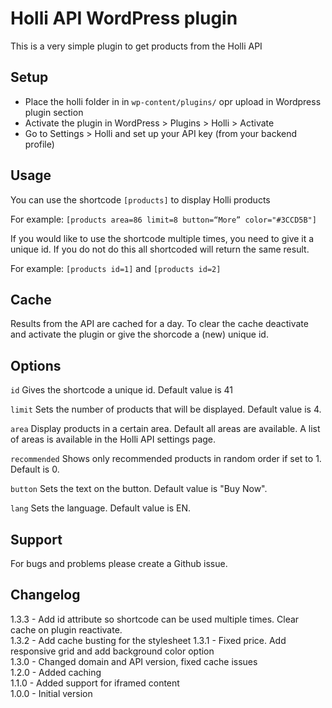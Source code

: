 # Holli API WordPress plugin 

This is a very simple plugin to get products from the Holli API

## Setup 

 * Place the holli folder in in `wp-content/plugins/` opr upload in Wordpress plugin section
 * Activate the plugin in WordPress > Plugins > Holli > Activate
 * Go to Settings > Holli and set up your API key (from your backend profile)

## Usage

You can use the shortcode `[products]` to display Holli products  

For example: `[products area=86 limit=8 button=“More” color="#3CCD5B"]`

If you would like to use the shortcode multiple times, you need to give it a unique id. If you do not do this all shortcoded will return the same result.  

For example: `[products id=1]` and `[products id=2]`

## Cache

Results from the API are cached for a day. To clear the cache deactivate and activate the plugin or give the shorcode a (new) unique id.

## Options
`id` Gives the shortcode a unique id. Default value is 41

`limit` Sets the number of products that will be displayed. Default value is 4.

`area` Display products in a certain area. Default all areas are available. A list of areas is available in the Holli API settings page.

`recommended` Shows only recommended products in random order if set to 1. Default is 0.

`button` Sets the text on the button. Default value is "Buy Now".

`lang` Sets the language. Default value is EN.

## Support

For bugs and problems please create a Github issue.

## Changelog

1.3.3 - Add id attribute so shortcode can be used multiple times. Clear cache on plugin reactivate.  
1.3.2 - Add cache busting for the stylesheet
1.3.1 - Fixed price. Add responsive grid and add background color option  
1.3.0 - Changed domain and API version, fixed cache issues   
1.2.0 - Added caching  
1.1.0 - Added support for iframed content  
1.0.0 - Initial version
